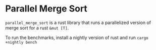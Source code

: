 # Parallel Merge Sort

`parallel_merge_sort` is a rust library that runs a parallelized version of
merge sort for a rust `&mut [T]`.

To run the benchmarks, install a nightly version of rust and run
`cargo +nightly bench`
